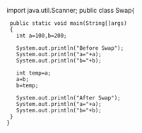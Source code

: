 import java.util.Scanner;
public class Swap{
      
     public static void main(String[]args) 
     { 
       int a=100,b=200;
       
       System.out.println("Before Swap");
       System.out.println("a="+a);
       System.out.println("b="+b);  

       int temp=a;
       a=b; 
       b=temp;
  
       System.out.println("After Swap");
       System.out.println("a="+a);
       System.out.println("b="+b);
     }
    }
